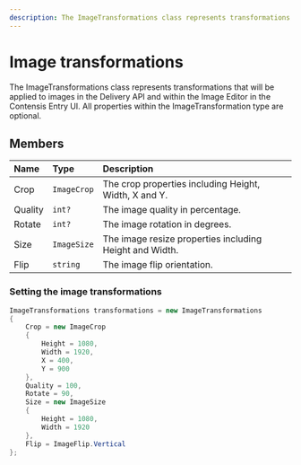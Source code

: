 ```yaml
---
description: The ImageTransformations class represents transformations that will be applied to images in the Delivery API and within the Image Editor in the Contensis Entry UI. 
---
```

# Image transformations

The ImageTransformations class represents transformations that will be applied to images in the Delivery API and within the Image Editor in the Contensis Entry UI.
All properties within the ImageTransformation type are optional.

## Members

| Name | Type | Description |
| :--- | :--- | :---------- |
| Crop | `ImageCrop` | The crop properties including Height, Width, X and Y. |
| Quality | `int?` | The image quality in percentage. |
| Rotate | `int?` | The image rotation in degrees. |
| Size | `ImageSize` | The image resize properties including Height and Width. |
| Flip | `string` | The image flip orientation. |

### Setting the image transformations

```cs
ImageTransformations transformations = new ImageTransformations
{
    Crop = new ImageCrop
    {
        Height = 1080,
        Width = 1920,
        X = 400,
        Y = 900
    },
    Quality = 100,
    Rotate = 90,
    Size = new ImageSize
    {
        Height = 1080,
        Width = 1920
    },
    Flip = ImageFlip.Vertical
};
```